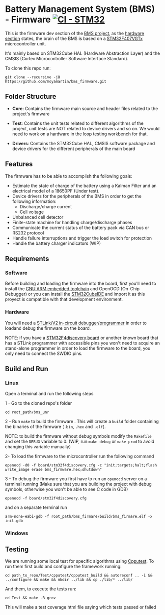 # Battery Management System (BMS) - Firmware [![CI - STM32](https://github.com/moyamartin/bms_firmware/actions/workflows/c-cpp.yml/badge.svg)](https://github.com/moyamartin/bms_firmware/actions/workflows/c-cpp.yml)

This is the firmware dev section of the [BMS project](https://github.com/moyamartin/bms_unr), as the [hardware section](https://github.com/moyamartin/bms_hardware) states, the brain of the BMS is based on a [STM32F407VGTx](https://www.st.com/en/microcontrollers-microprocessors/stm32f407vg.html) microcontroller unit.

It's mainly based on STM32Cube HAL (Hardware Abstraction Layer) and the CMSIS
(Cortex Microcontroller Software Interface Standard).

To clone this repo run:

```
git clone --recursive -j8 https://github.com/moyamartin/bms_firmware.git
```

## Folder Structure

* **Core**: Contains the firmware main source and header files related to the
  project's firmware

* **Test**: Contains the unit tests related to different algorithms of the
  project, unit tests are NOT related to device drivers and so on. We would need
  to work on a hardware in the loop testing workbench for that.

* **Drivers**: Contains the STM32Cube HAL, CMSIS software package and device
  drivers for the different peripherals of the main board

## Features

The firmware has to be able to accomplish the following goals:

* Estimate the state of charge of the battery using a Kalman Filter and an
  electrical model of a 18650PF (Under test).
* Device drivers for the peripherals of the BMS in order to get the following information:
    * Discharge/charge current
    * Cell voltage
* Unbalanced cell detector
* Finite-state machine for handling charge/discharge phases
* Communicate the current status of the battery pack via CAN bus or
  RS232 protocol
* Handle failure interruptions and trigger the load switch for protection
* Handle the battery charger indicators (WIP)

## Requirements

### Software

Before building and loading the firmware into the board, first you'll need to
install the [GNU ARM embedded toolchain](https://developer.arm.com/tools-and-software/open-source-software/developer-tools/gnu-toolchain/gnu-rm/downloads) and OpenOCD (On-Chip Debugger) or you can install the [STM32CubeIDE](https://www.st.com/en/development-tools/stm32cubeide.html) and import it as this proyect is compatible with that development environment.

### Hardware

You will need a [STLink/V2 in-circuit debugger/programmer](https://www.st.com/en/development-tools/st-link-v2.html) in order to loadand debug the firmware on the board.

NOTE: if you have a [STM32F4discovery board](https://www.st.com/en/evaluation-tools/stm32f4discovery.html) or another known board that has a STLink programmer with accessible pins  you won't need to acquire an stand-alone programmer in order to load the firmware to the board, you only need to connect the SWDIO pins.

## Build and Run

### Linux

Open a terminal and run the following steps

1 - Go to the cloned repo's folder

```
cd root_path/bms_unr 
```

2 - Run `make` to build the firmware . This will create a `build` folder containing the binaries of the
firmware (`.bin`, `.hex` and `.elf`). 

NOTE: to build the firmware without debug symbols modify the `Makefile` and set
the `DEBUG` variable to 0. (WIP, run `make debug` or `make prod` to avoid
changing this variable manually)

2- To load the firmware to the microcontroller run the
following command

```
openocd -d0 -f board/stm32f4discovery.cfg -c "init;targets;halt;flash write_image erase bms_firmware.hex;shutdown"
```

3 - To debug the firmware you first have to run an `openocd` server on a
terminal running (Make sure that you are building the project with debug symbols, otherwise you won't be able to see C code in GDB)

```
openocd -f board/stm32f4discovery.cfg
```

and on a separate terminal run

```
arm-none-eabi-gdb -f root_path/bms_firmare/build/bms_firmare.elf -x init.gdb
```

### Windows

## Testing

We are running some local test for specific algorithms using [Cpputest](http://cpputest.github.io/). To run them first build and configure the framework running:

```
cd path_to_repo/Test/cpputest/cpputest_build && autoreconf .. -i && ../configure && make && mkdir ../lib && cp ./lib/* ../lib/
```

And them, to execute the tests run:

```
cd Test && make -B gcov
```

This will make a test coverage html file saying which tests passed or failed

